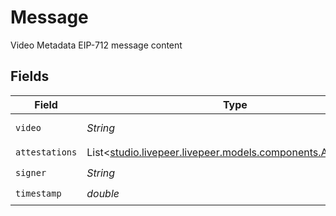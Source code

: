 # Message

Video Metadata EIP-712 message content


## Fields

| Field                                                                                                    | Type                                                                                                     | Required                                                                                                 | Description                                                                                              | Example                                                                                                  |
| -------------------------------------------------------------------------------------------------------- | -------------------------------------------------------------------------------------------------------- | -------------------------------------------------------------------------------------------------------- | -------------------------------------------------------------------------------------------------------- | -------------------------------------------------------------------------------------------------------- |
| `video`                                                                                                  | *String*                                                                                                 | :heavy_check_mark:                                                                                       | N/A                                                                                                      | 5b9e63bb-6fd0-4bea-aff2-cc5d4eb9cad0                                                                     |
| `attestations`                                                                                           | List<[studio.livepeer.livepeer.models.components.Attestations](../../models/components/Attestations.md)> | :heavy_check_mark:                                                                                       | N/A                                                                                                      |                                                                                                          |
| `signer`                                                                                                 | *String*                                                                                                 | :heavy_check_mark:                                                                                       | N/A                                                                                                      | 1311768467294899700                                                                                      |
| `timestamp`                                                                                              | *double*                                                                                                 | :heavy_check_mark:                                                                                       | N/A                                                                                                      | 1587667174725                                                                                            |